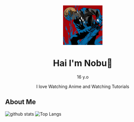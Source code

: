 <p align="center">
<img src="profile.png" width="128" height="128"/>
</p>
<h1 align='center'>Hai I'm Nobu👋</h1>
<p align='center'>16 y.o</p>
<p align='center'>I love Watching Anime and Watching Tutorials</p>
<h2>About Me</h2

![github stats](https://github-readme-stats.vercel.app/api?username=Nobuyaki&layout=compact&theme=tokyonight)
![Top Langs](https://github-readme-stats.vercel.app/api/top-langs/?username=Nobuyaki&count_private=true&show_icons=true&theme=tokyonight)
